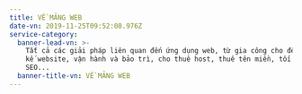 ```yaml
---
title: VỀ MẢNG WEB
date-vn: 2019-11-25T09:52:08.976Z
service-category:
  banner-lead-vn: >-
    Tất cả các giải pháp liên quan đến ứng dụng web, từ gia công cho đến thiết
    kế website, vận hành và bảo trì, cho thuê host, thuê tên miền, tối ưu hóa
    SEO...
  banner-title-vn: VỀ MẢNG WEB
---
```


